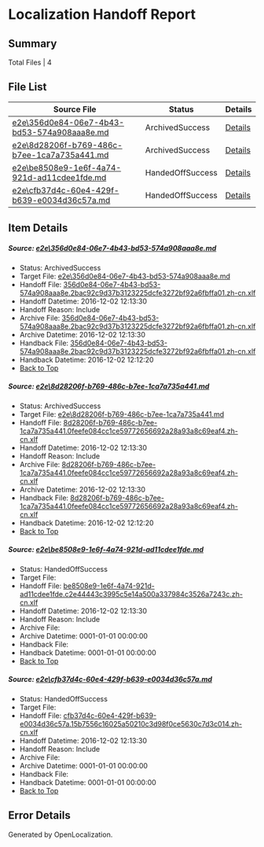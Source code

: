 # <a name='report-top'></a> Localization Handoff Report

## Summary
 Total Files | 4

## File List
 Source File | Status | Details 
 ----------- | ------ | ------- 
 [e2e\356d0e84-06e7-4b43-bd53-574a908aaa8e.md](https://github.com/OpenLocalizationTestOrg/ol-test0/blob/723bc0da3540ab6ab8fe0c2394f08da75ff2d5c2/e2e/356d0e84-06e7-4b43-bd53-574a908aaa8e.md) | ArchivedSuccess | [Details](#ed5aa39483792cc3637f4015242e161a6525136f1)
 [e2e\8d28206f-b769-486c-b7ee-1ca7a735a441.md](https://github.com/OpenLocalizationTestOrg/ol-test0/blob/723bc0da3540ab6ab8fe0c2394f08da75ff2d5c2/e2e/8d28206f-b769-486c-b7ee-1ca7a735a441.md) | ArchivedSuccess | [Details](#8bb8f8a7d3c8dc6b85d2bffe86ae566ea825a42e2)
 [e2e\be8508e9-1e6f-4a74-921d-ad11cdee1fde.md](https://github.com/OpenLocalizationTestOrg/ol-test0/blob/79fc47542c4dcadd07422be2a0935e7c670d2650/e2e/be8508e9-1e6f-4a74-921d-ad11cdee1fde.md) | HandedOffSuccess | [Details](#466d73dcfdc8d9919ba15b4c7d65d7e6146368493)
 [e2e\cfb37d4c-60e4-429f-b639-e0034d36c57a.md](https://github.com/OpenLocalizationTestOrg/ol-test0/blob/79fc47542c4dcadd07422be2a0935e7c670d2650/e2e/cfb37d4c-60e4-429f-b639-e0034d36c57a.md) | HandedOffSuccess | [Details](#cd541d690102ba5d2ec8f4369b09ba32aa23bb135)

## Item Details
##### <a name='ed5aa39483792cc3637f4015242e161a6525136f1'></a> Source: [e2e\356d0e84-06e7-4b43-bd53-574a908aaa8e.md](https://github.com/OpenLocalizationTestOrg/ol-test0/blob/723bc0da3540ab6ab8fe0c2394f08da75ff2d5c2/e2e/356d0e84-06e7-4b43-bd53-574a908aaa8e.md)
* Status: ArchivedSuccess
* Target File: [e2e\356d0e84-06e7-4b43-bd53-574a908aaa8e.md](https://github.com/OpenLocalizationTestOrg/ol-test0-zhcn/blob/6aafe74217db46c2bb669ab8474d21b8c9c12713/e2e/356d0e84-06e7-4b43-bd53-574a908aaa8e.md)
* Handoff File: [356d0e84-06e7-4b43-bd53-574a908aaa8e.2bac92c9d37b3123225dcfe3272bf92a6fbffa01.zh-cn.xlf](https://github.com/OpenLocalizationTestOrg/ol-test0-handoff/blob/57399092c7a0f437c95de549146d1164c0fac7d4/ol-handoff/OpenLocalizationTestOrg/ol-test0-zhcn/shujia/low/356d0e84-06e7-4b43-bd53-574a908aaa8e.2bac92c9d37b3123225dcfe3272bf92a6fbffa01.zh-cn.xlf)
* Handoff Datetime: 2016-12-02 12:13:30
* Handoff Reason: Include
* Archive File: [356d0e84-06e7-4b43-bd53-574a908aaa8e.2bac92c9d37b3123225dcfe3272bf92a6fbffa01.zh-cn.xlf](https://github.com/OpenLocalizationTestOrg/ol-test0-handoff/blob/afb456f80d988a93873d3fdac4f22a649aa5988c/ol-archive/OpenLocalizationTestOrg/ol-test0-zhcn/shujia/low/356d0e84-06e7-4b43-bd53-574a908aaa8e.2bac92c9d37b3123225dcfe3272bf92a6fbffa01.zh-cn.xlf)
* Archive Datetime: 2016-12-02 12:13:30
* Handback File: [356d0e84-06e7-4b43-bd53-574a908aaa8e.2bac92c9d37b3123225dcfe3272bf92a6fbffa01.zh-cn.xlf](https://github.com/OpenLocalizationTestOrg/ol-test0-handback/blob/1e1c7cd8af80e7e85f36a1f2d47261b62e4ef584/ol-handback/OpenLocalizationTestOrg/ol-test0-zhcn/shujia/high/356d0e84-06e7-4b43-bd53-574a908aaa8e.2bac92c9d37b3123225dcfe3272bf92a6fbffa01.zh-cn.xlf)
* Handback Datetime: 2016-12-02 12:12:20
* [Back to Top](#report-top)

##### <a name='8bb8f8a7d3c8dc6b85d2bffe86ae566ea825a42e2'></a> Source: [e2e\8d28206f-b769-486c-b7ee-1ca7a735a441.md](https://github.com/OpenLocalizationTestOrg/ol-test0/blob/723bc0da3540ab6ab8fe0c2394f08da75ff2d5c2/e2e/8d28206f-b769-486c-b7ee-1ca7a735a441.md)
* Status: ArchivedSuccess
* Target File: [e2e\8d28206f-b769-486c-b7ee-1ca7a735a441.md](https://github.com/OpenLocalizationTestOrg/ol-test0-zhcn/blob/6aafe74217db46c2bb669ab8474d21b8c9c12713/e2e/8d28206f-b769-486c-b7ee-1ca7a735a441.md)
* Handoff File: [8d28206f-b769-486c-b7ee-1ca7a735a441.0feefe084cc1ce59772656692a28a93a8c69eaf4.zh-cn.xlf](https://github.com/OpenLocalizationTestOrg/ol-test0-handoff/blob/57399092c7a0f437c95de549146d1164c0fac7d4/ol-handoff/OpenLocalizationTestOrg/ol-test0-zhcn/shujia/low/8d28206f-b769-486c-b7ee-1ca7a735a441.0feefe084cc1ce59772656692a28a93a8c69eaf4.zh-cn.xlf)
* Handoff Datetime: 2016-12-02 12:13:30
* Handoff Reason: Include
* Archive File: [8d28206f-b769-486c-b7ee-1ca7a735a441.0feefe084cc1ce59772656692a28a93a8c69eaf4.zh-cn.xlf](https://github.com/OpenLocalizationTestOrg/ol-test0-handoff/blob/afb456f80d988a93873d3fdac4f22a649aa5988c/ol-archive/OpenLocalizationTestOrg/ol-test0-zhcn/shujia/low/8d28206f-b769-486c-b7ee-1ca7a735a441.0feefe084cc1ce59772656692a28a93a8c69eaf4.zh-cn.xlf)
* Archive Datetime: 2016-12-02 12:13:30
* Handback File: [8d28206f-b769-486c-b7ee-1ca7a735a441.0feefe084cc1ce59772656692a28a93a8c69eaf4.zh-cn.xlf](https://github.com/OpenLocalizationTestOrg/ol-test0-handback/blob/1e1c7cd8af80e7e85f36a1f2d47261b62e4ef584/ol-handback/OpenLocalizationTestOrg/ol-test0-zhcn/shujia/high/8d28206f-b769-486c-b7ee-1ca7a735a441.0feefe084cc1ce59772656692a28a93a8c69eaf4.zh-cn.xlf)
* Handback Datetime: 2016-12-02 12:12:20
* [Back to Top](#report-top)

##### <a name='466d73dcfdc8d9919ba15b4c7d65d7e6146368493'></a> Source: [e2e\be8508e9-1e6f-4a74-921d-ad11cdee1fde.md](https://github.com/OpenLocalizationTestOrg/ol-test0/blob/79fc47542c4dcadd07422be2a0935e7c670d2650/e2e/be8508e9-1e6f-4a74-921d-ad11cdee1fde.md)
* Status: HandedOffSuccess
* Target File: 
* Handoff File: [be8508e9-1e6f-4a74-921d-ad11cdee1fde.c2e44443c3995c5e14a500a337984c3526a7243c.zh-cn.xlf](https://github.com/OpenLocalizationTestOrg/ol-test0-handoff/blob/57399092c7a0f437c95de549146d1164c0fac7d4/ol-handoff/OpenLocalizationTestOrg/ol-test0-zhcn/shujia/low/be8508e9-1e6f-4a74-921d-ad11cdee1fde.c2e44443c3995c5e14a500a337984c3526a7243c.zh-cn.xlf)
* Handoff Datetime: 2016-12-02 12:13:30
* Handoff Reason: Include
* Archive File: 
* Archive Datetime: 0001-01-01 00:00:00
* Handback File: 
* Handback Datetime: 0001-01-01 00:00:00
* [Back to Top](#report-top)

##### <a name='cd541d690102ba5d2ec8f4369b09ba32aa23bb135'></a> Source: [e2e\cfb37d4c-60e4-429f-b639-e0034d36c57a.md](https://github.com/OpenLocalizationTestOrg/ol-test0/blob/79fc47542c4dcadd07422be2a0935e7c670d2650/e2e/cfb37d4c-60e4-429f-b639-e0034d36c57a.md)
* Status: HandedOffSuccess
* Target File: 
* Handoff File: [cfb37d4c-60e4-429f-b639-e0034d36c57a.15b7556c16025a50210c3d98f0ce5630c7d3c014.zh-cn.xlf](https://github.com/OpenLocalizationTestOrg/ol-test0-handoff/blob/57399092c7a0f437c95de549146d1164c0fac7d4/ol-handoff/OpenLocalizationTestOrg/ol-test0-zhcn/shujia/low/cfb37d4c-60e4-429f-b639-e0034d36c57a.15b7556c16025a50210c3d98f0ce5630c7d3c014.zh-cn.xlf)
* Handoff Datetime: 2016-12-02 12:13:30
* Handoff Reason: Include
* Archive File: 
* Archive Datetime: 0001-01-01 00:00:00
* Handback File: 
* Handback Datetime: 0001-01-01 00:00:00
* [Back to Top](#report-top)


## Error Details

Generated by OpenLocalization.
